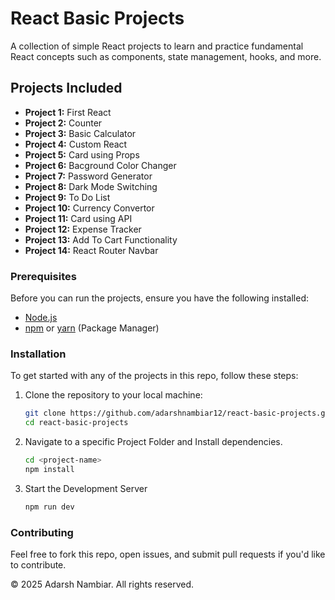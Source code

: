 # React Basic Projects

A collection of simple React projects to learn and practice fundamental React concepts such as components, state management, hooks, and more.

## Projects Included

- **Project 1:** First React
- **Project 2:** Counter
- **Project 3:** Basic Calculator
- **Project 4:** Custom React
- **Project 5:** Card using Props
- **Project 6:** Bacground Color Changer
- **Project 7:** Password Generator
- **Project 8:** Dark Mode Switching
- **Project 9:** To Do List
- **Project 10:** Currency Convertor
- **Project 11:** Card using API
- **Project 12:** Expense Tracker
- **Project 13:** Add To Cart Functionality
- **Project 14:** React Router Navbar

### Prerequisites

Before you can run the projects, ensure you have the following installed:

- [Node.js](https://nodejs.org/en/)
- [npm](https://www.npmjs.com/) or [yarn](https://yarnpkg.com/) (Package Manager)

### Installation

To get started with any of the projects in this repo, follow these steps:

1. Clone the repository to your local machine:

   ```bash
   git clone https://github.com/adarshnambiar12/react-basic-projects.git
   cd react-basic-projects

2. Navigate to a specific Project Folder and Install dependencies.

    ```bash
    cd <project-name>
    npm install

3. Start the Development Server

    ```bash
    npm run dev

### Contributing

Feel free to fork this repo, open issues, and submit pull requests if you'd like to contribute.

© 2025 Adarsh Nambiar. All rights reserved.